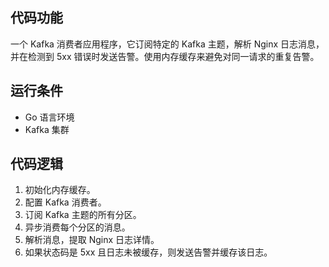 ## 代码功能
一个 Kafka 消费者应用程序，它订阅特定的 Kafka 主题，解析 Nginx 日志消息，并在检测到 5xx 错误时发送告警。使用内存缓存来避免对同一请求的重复告警。

## 运行条件
- Go 语言环境
- Kafka 集群

## 代码逻辑
1. 初始化内存缓存。
2. 配置 Kafka 消费者。
3. 订阅 Kafka 主题的所有分区。
4. 异步消费每个分区的消息。
5. 解析消息，提取 Nginx 日志详情。
6. 如果状态码是 5xx 且日志未被缓存，则发送告警并缓存该日志。
